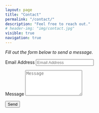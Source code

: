 ```yaml
---
layout: page
title: "Contact"
permalink: "/contact/"
description: "Feel free to reach out."
# header-img: "img/contact.jpg"
visible: true
navigation: true
---
```


*Fill out the form below to send a message.*

<div>
<!-- Contact Form - Enter your email address on line 19 of the mail/contact_me.php file to make this form work. -->
<!-- WARNING: Some web hosts do not allow emails to be sent through forms to common mail hosts like Gmail or Yahoo. It's recommended that you use a private domain email address! -->
<!-- NOTE: To use the contact form, your site must be on a live web host with PHP! The form will not work locally! -->
<form name="sentMessage" action="https://formspree.io/contact@roxberry.dev" method="POST" id="contactForm"
    novalidate>
        <div class="form-group">
            <label>Email Address</label>
            <input type="email" class="form-control" name="_replyto" placeholder="Email Address" id="email"
                required data-validation-required-message="Please enter your email address.">
            <p class="help-block text-danger"></p>
        </div>
        <div class="form-group">
            <label>Message</label>
            <textarea rows="5" class="form-control" name="body" placeholder="Message" id="message" required
                data-validation-required-message="Please enter a message."></textarea>
            <p class="help-block text-danger"></p>
        </div>
        <div class="form-group">
            <input type="submit" class="btn btn-default" value="Send" />
        </div>
    <input type="hidden" name="_next" value="//roxberry.dev/thanks/" />
    <input type="text" name="_gotcha" style="display:none" />
</form>
</div>
